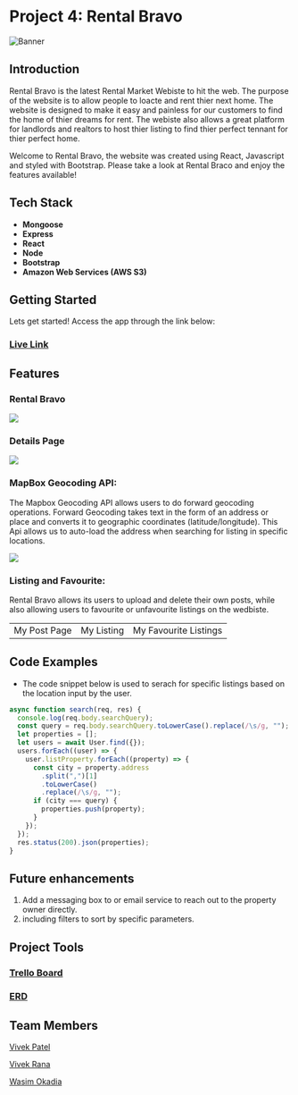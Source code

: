 # Project 4: Rental Bravo
![Banner](https://i.imgur.com/W5LoUou.png)
<br>

## Introduction

Rental Bravo is the latest Rental Market Webiste to hit the web. The purpose of the website is to allow people to loacte and rent thier next home. The website is designed to make it easy and painless for our customers to find the home of thier dreams for rent. The webiste also allows a great platform for landlords and realtors to host thier listing to find thier perfect tennant for thier perfect home.

Welcome to Rental Bravo, the website was created using React, Javascript and styled with Bootstrap. 
Please take a look at Rental Braco and enjoy the features available!
<br>

## Tech Stack

- <b>Mongoose</b>
- <b>Express</b>
- <b>React</b>
- <b>Node</b>
- <b>Bootstrap</b>
- <b>Amazon Web Services (AWS S3)</b>

## Getting Started

Lets get started!
Access the app through the link below:
### [Live Link](https://rental-bravo.herokuapp.com/)

## Features

### Rental Bravo
<img src='https://i.imgur.com/4FSR9j0.png'>

### Details Page
<img src='https://i.imgur.com/Pfx0DEE.png'>

### MapBox Geocoding API:

The Mapbox Geocoding API allows users to do forward geocoding operations. Forward Geocoding takes text in the form of an address or place and converts it to geographic coordinates (latitude/longitude). This Api allows us to auto-load the address when searching for listing in specific locations. 

<img src='https://i.imgur.com/ViIAAaW.png'>

### Listing and Favourite:
Rental Bravo allows its users to upload and delete their own posts, while also allowing users to favourite or unfavourite listings on the wedbiste.
<table>
  <tr>
    <td>My Post Page</td>
    <td>My Listing</td>
    <td>My Favourite Listings</td>
  </tr>
 </table>


## Code Examples


- The code snippet below is used to serach for specific listings based on the location input by the user. 

```javascript
async function search(req, res) {
  console.log(req.body.searchQuery);
  const query = req.body.searchQuery.toLowerCase().replace(/\s/g, "");
  let properties = [];
  let users = await User.find({});
  users.forEach((user) => {
    user.listProperty.forEach((property) => {
      const city = property.address
        .split(",")[1]
        .toLowerCase()
        .replace(/\s/g, "");
      if (city === query) {
        properties.push(property);
      }
    });
  });
  res.status(200).json(properties);
}
```

## Future enhancements

1. Add a messaging box to or email service to reach out to the property owner directly.
2. including filters to sort by specific parameters.

## Project Tools

### [Trello Board](https://trello.com/b/ToyzjjIN/rental-bravo)
### [ERD](https://lucid.app/lucidchart/bc5e2012-3ac7-43dc-b379-d251b8f4d81a/edit?invitationId=inv_79189c3b-26d9-4648-ab77-4fdf7faad281&referringApp=slack&page=0_0#)

## Team Members

[Vivek Patel](https://github.com/vivek1999patel)

[Vivek Rana](https://github.com/vivekrana0)

[Wasim Okadia](https://github.com/Wasimoak)

